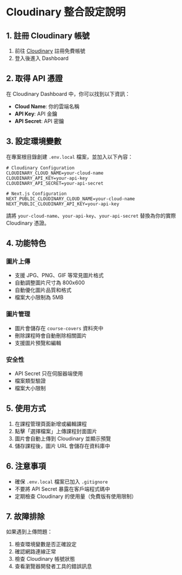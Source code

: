 # Cloudinary 整合設定說明

## 1. 註冊 Cloudinary 帳號
1. 前往 [Cloudinary](https://cloudinary.com/) 註冊免費帳號
2. 登入後進入 Dashboard

## 2. 取得 API 憑證
在 Cloudinary Dashboard 中，你可以找到以下資訊：
- **Cloud Name**: 你的雲端名稱
- **API Key**: API 金鑰
- **API Secret**: API 密鑰

## 3. 設定環境變數
在專案根目錄創建 `.env.local` 檔案，並加入以下內容：

```env
# Cloudinary Configuration
CLOUDINARY_CLOUD_NAME=your-cloud-name
CLOUDINARY_API_KEY=your-api-key
CLOUDINARY_API_SECRET=your-api-secret

# Next.js Configuration
NEXT_PUBLIC_CLOUDINARY_CLOUD_NAME=your-cloud-name
NEXT_PUBLIC_CLOUDINARY_API_KEY=your-api-key
```

請將 `your-cloud-name`、`your-api-key`、`your-api-secret` 替換為你的實際 Cloudinary 憑證。

## 4. 功能特色

### 圖片上傳
- 支援 JPG、PNG、GIF 等常見圖片格式
- 自動調整圖片尺寸為 800x600
- 自動優化圖片品質和格式
- 檔案大小限制為 5MB

### 圖片管理
- 圖片會儲存在 `course-covers` 資料夾中
- 刪除課程時會自動刪除相關圖片
- 支援圖片預覽和編輯

### 安全性
- API Secret 只在伺服器端使用
- 檔案類型驗證
- 檔案大小限制

## 5. 使用方式
1. 在課程管理頁面新增或編輯課程
2. 點擊「選擇檔案」上傳課程封面圖片
3. 圖片會自動上傳到 Cloudinary 並顯示預覽
4. 儲存課程後，圖片 URL 會儲存在資料庫中

## 6. 注意事項
- 確保 `.env.local` 檔案已加入 `.gitignore`
- 不要將 API Secret 暴露在客戶端程式碼中
- 定期檢查 Cloudinary 的使用量（免費版有使用限制）

## 7. 故障排除
如果遇到上傳問題：
1. 檢查環境變數是否正確設定
2. 確認網路連線正常
3. 檢查 Cloudinary 帳號狀態
4. 查看瀏覽器開發者工具的錯誤訊息 